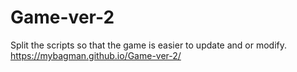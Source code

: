# Game-ver-2
Split the scripts so that the game is easier to update and or modify.
https://mybagman.github.io/Game-ver-2/

